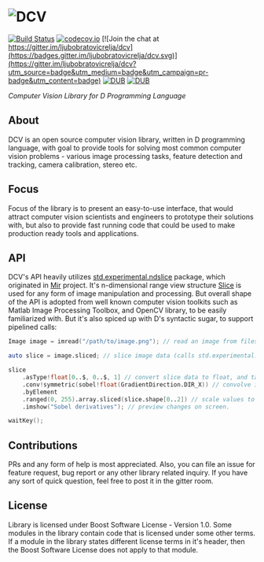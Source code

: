 # ![DCV](http://ljubobratovicrelja.github.io/dcv/images/dcv_logo.png)

[![Build Status](https://travis-ci.org/ljubobratovicrelja/dcv.svg?branch=master)](https://travis-ci.org/ljubobratovicrelja/dcv) [![codecov.io](https://codecov.io/github/ljubobratovicrelja/dcv/coverage.svg?branch=master)](https://codecov.io/github/ljubobratovicrelja/dcv?branch=master) [![Join the chat at https://gitter.im/ljubobratovicrelja/dcv](https://badges.gitter.im/ljubobratovicrelja/dcv.svg)](https://gitter.im/ljubobratovicrelja/dcv?utm_source=badge&utm_medium=badge&utm_campaign=pr-badge&utm_content=badge) [![DUB](https://img.shields.io/dub/v/dcv.svg)](http://code.dlang.org/packages/dcv) [![DUB](https://img.shields.io/dub/dt/dcv.svg)](http://code.dlang.org/packages/dcv)

*Computer Vision Library for D Programming Language*

## About

DCV is an open source computer vision library, written in D programming language, with goal to provide tools for solving most common computer vision problems - various image processing tasks, feature detection and tracking, camera calibration, stereo etc.

## Focus

Focus of the library is to present an easy-to-use interface, that would attract computer vision scientists and engineers to prototype their solutions with, but also to provide fast running code that could be used to make production ready tools and applications.

## API

DCV's API heavily utilizes [std.experimental.ndslice](https://dlang.org/phobos/std_experimental_ndslice.html) package, which originated in [Mir](https://github.com/libmir/mir) project. It's n-dimensional range view structure [Slice](https://dlang.org/phobos/std_experimental_ndslice_slice.html#.Slice) is used for any form of image manipulation and processing. But overall shape of the API is adopted from well known computer vision toolkits such as Matlab Image Processing Toolbox, and OpenCV library, to be easily familiarized with. But it's also spiced up with D's syntactic sugar, to support pipelined calls:

```d
Image image = imread("/path/to/image.png"); // read an image from filesystem.

auto slice = image.sliced; // slice image data (calls std.experimental.ndslice.slice.sliced on image data)

slice
    .asType!float[0..$, 0..$, 1] // convert slice data to float, and take the green channel only.
    .conv!symmetric(sobel!float(GradientDirection.DIR_X)) // convolve image with horizontal Sobel kernel.
    .byElement
    .ranged(0, 255).array.sliced(slice.shape[0..2]) // scale values to fit the range between the 0 and 255
    .imshow("Sobel derivatives"); // preview changes on screen.

waitKey();
```


## Contributions
PRs and any form of help is most appreciated. Also, you can file an issue for feature request, bug report or any other library related inquiry. If you have any sort of quick question, feel free to post it in the gitter room.

## License
Library is licensed under Boost Software License - Version 1.0. Some modules in the library contain code that is licensed under some other terms. If a module in the library states different license terms in it's header, then the Boost Software License does not apply to that module.

